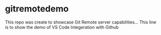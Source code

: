 # gitremotedemo
This repo was create to showcase Git Remote server capabilities...
This line is to show the demo of VS Code Integeration with Github